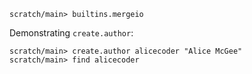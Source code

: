 ``` ucm :hide
scratch/main> builtins.mergeio
```

Demonstrating `create.author`:

``` ucm
scratch/main> create.author alicecoder "Alice McGee"
scratch/main> find alicecoder
```
